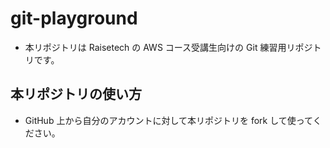 # git-playground

- 本リポジトリは Raisetech の AWS コース受講生向けの Git 練習用リポジトリです。

## 本リポジトリの使い方

- GitHub 上から自分のアカウントに対して本リポジトリを fork して使ってください。
